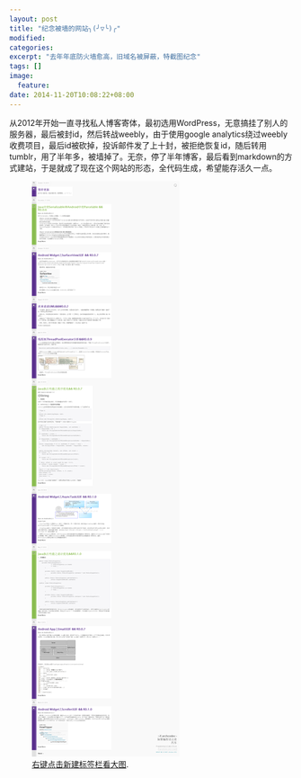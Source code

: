 ```yaml
---
layout: post
title: "纪念被墙的网站╮(╯▽╰)╭"
modified:
categories: 
excerpt: "去年年底防火墙愈高，旧域名被屏蔽，特截图纪念"
tags: []
image:
  feature:
date: 2014-11-20T10:08:22+08:00
---
```


从2012年开始一直寻找私人博客寄体，最初选用WordPress，无意搞挂了别人的服务器，最后被封id，然后转战weebly，由于使用google analytics绕过weebly收费项目，最后id被砍掉，投诉邮件发了上十封，被拒绝恢复id，随后转用tumblr，用了半年多，被墙掉了。无奈，停了半年博客，最后看到markdown的方式建站，于是就成了现在这个网站的形态，全代码生成，希望能存活久一点。

<figure>
	<a href="/images/2013-0.png"><img src="/images/2013-0.png"></a>
	<figcaption><a href="/images/2013-0.png" title="2012-2013年的archcodev.com">右键点击新建标签栏看大图</a>.</figcaption>
</figure>